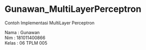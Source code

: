 # Gunawan_MultiLayerPerceptron

Contoh Implementasi MultiLayer Perceptron

Nama : Gunawan <br>
Nim  : 181011400866 <br>
Kelas : 06 TPLM 005 

